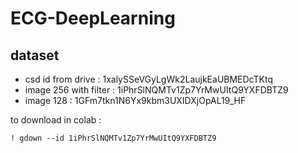 # ECG-DeepLearning


## dataset 

 - csd id from drive : 1xalySSeVGyLgWk2LaujkEaUBMEDcTKtq
 - image 256 with filter : 1iPhrSlNQMTv1Zp7YrMwUItQ9YXFDBTZ9
 - image 128 : 1GFm7tkn1N6Yx9kbm3UXIDXjOpAL19_HF

to download in colab : 

    ! gdown --id 1iPhrSlNQMTv1Zp7YrMwUItQ9YXFDBTZ9

